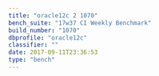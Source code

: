 ```yaml
---
title: "oracle12c 2 1070"
bench_suite: "17w37 CI Weekly Benchmark"
build_number: "1070"
dbprofile: "oracle12c"
classifier: ""
date: 2017-09-11T23:36:53
type: "bench"
---
```

